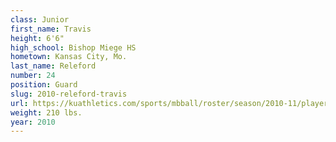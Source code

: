 ```yaml
---
class: Junior
first_name: Travis
height: 6'6"
high_school: Bishop Miege HS
hometown: Kansas City, Mo.
last_name: Releford
number: 24
position: Guard
slug: 2010-releford-travis
url: https://kuathletics.com/sports/mbball/roster/season/2010-11/player/travis-releford/
weight: 210 lbs.
year: 2010
---
```

